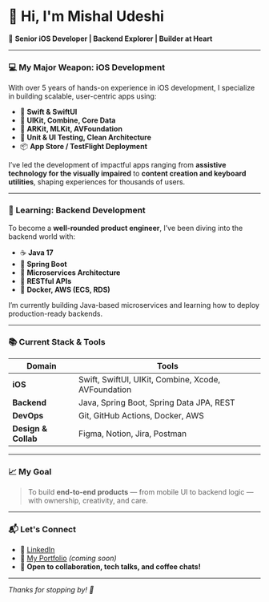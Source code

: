 # 👋 Hi, I'm Mishal Udeshi

🎯 **Senior iOS Developer | Backend Explorer | Builder at Heart**

---

### 💻 My Major Weapon: iOS Development

With over 5 years of hands-on experience in iOS development, I specialize in building scalable, user-centric apps using:

- 🚀 **Swift & SwiftUI**
- 🧱 **UIKit, Combine, Core Data**
- 🧠 **ARKit, MLKit, AVFoundation**
- 🧪 **Unit & UI Testing, Clean Architecture**
- 📦 **App Store / TestFlight Deployment**

I’ve led the development of impactful apps ranging from **assistive technology for the visually impaired** to **content creation and keyboard utilities**, shaping experiences for thousands of users.

---

### 🔧 Learning: Backend Development

To become a **well-rounded product engineer**, I’ve been diving into the backend world with:

- ☕️ **Java 17**
- 🌱 **Spring Boot**
- 🧩 **Microservices Architecture**
- 📡 **RESTful APIs**
- 🐳 **Docker, AWS (ECS, RDS)**

I’m currently building Java-based microservices and learning how to deploy production-ready backends.

---

### 📚 Current Stack & Tools

| Domain | Tools |
|-------|-------|
| **iOS** | Swift, SwiftUI, UIKit, Combine, Xcode, AVFoundation |
| **Backend** | Java, Spring Boot, Spring Data JPA, REST |
| **DevOps** | Git, GitHub Actions, Docker, AWS |
| **Design & Collab** | Figma, Notion, Jira, Postman |

---

### 📈 My Goal

> To build **end-to-end products** — from mobile UI to backend logic — with ownership, creativity, and care.

---

### 📬 Let's Connect

- 🧠 [LinkedIn](https://linkedin.com/in/mishaludeshi)
- 🧰 [My Portfolio](#) _(coming soon)_
- 🧾 **Open to collaboration, tech talks, and coffee chats!**

---

_Thanks for stopping by! 🚀_
